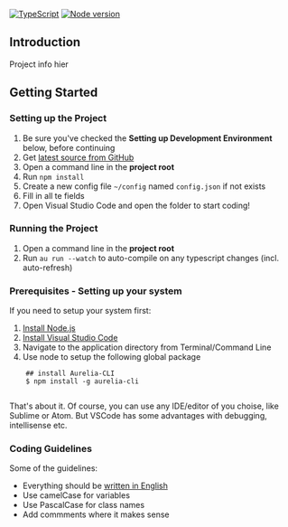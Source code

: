 [![TypeScript](https://img.shields.io/badge/%3C%2F%3E-TypeScript-%230074c1.svg)](http://www.typescriptlang.org/)
[![Node version](https://img.shields.io/node/v/aurelia-cli.svg)](http://nodejs.org/download/)

## Introduction

Project info hier

## Getting Started

### Setting up the Project

1. Be sure you've checked the **Setting up Development Environment** below, before continuing
2. Get [latest source from GitHub](https://github.com/levideurloo/The-box-beta/)
3. Open a command line in the **project root**
4. Run `npm install`
5. Create a new config file `~/config` named `config.json` if not exists
6. Fill in all te fields
5. Open Visual Studio Code and open the folder to start coding!


### Running the Project

1. Open a command line in the **project root**
2. Run `au run --watch` to auto-compile on any typescript changes (incl. auto-refresh)


### Prerequisites - Setting up your system

If you need to setup your system first:

1. [Install Node.js](https://nodejs.org/en/)
2. [Install Visual Studio Code](https://code.visualstudio.com/)
3. Navigate to the application directory from Terminal/Command Line
4. Use node to setup the following global package
```
	## install Aurelia-CLI
	$ npm install -g aurelia-cli
	
```

That's about it. Of course, you can use any IDE/editor of you choise, like Sublime or Atom. But VSCode has some advantages with debugging, intellisense etc. 

### Coding Guidelines

Some of the guidelines:

* Everything should be [written in English](https://www.youtube.com/watch?v=m_mDTLphIVY)
* Use camelCase for variables
* Use PascalCase for class names
* Add commments where it makes sense
